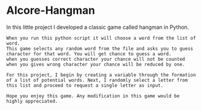 # AIcore-Hangman

In this little project I developed a classic game called hangman in Python.

    When you run this python script it will choose a word from the list of word. 
    This game selects any random word from the file and asks you to guess character for that word. You will get chance to guess a word. 
    when you guesses correct character your chance will not be counted when you gives wrong character your chance will be reduced by one.

    For this project, I begin by creating a variable through the formation of a list of potential words. Next, I randomly select a letter from this list and proceed to request a single letter as input. 

    Hope you enjoy this game. Any modification in this game would be highly appreciated.
    

    
